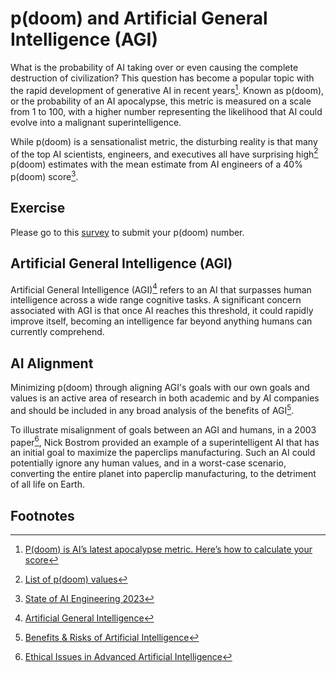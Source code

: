 # p(doom) and Artificial General Intelligence (AGI)
What is the probability of AI taking over or even causing the complete destruction of 
civilization? This question has become a popular topic with the rapid development of generative
AI in recent years[^FAST]. Known as p(doom), or the probability of an AI
apocalypse, this metric is measured on a scale from 1 to 100, with a higher number representing 
the likelihood that AI could evolve into a malignant superintelligence. 

While p(doom) is a sensationalist metric, the disturbing reality is
that many of the top AI scientists, engineers, and executives all have surprising 
high[^PAUSEAI] p(doom) estimates with the mean estimate from AI engineers
of a 40% p(doom) score[^ENGINEERS_SURVEY]. 

## Exercise
Please go to this [survey](https://docs.google.com/forms/d/e/1FAIpQLSd3-b7wS3ZOqDtpHVbO3p8PqfsZQKuuZEjgJXp6wCRzpCdHlA/viewform?usp=sf_link) to submit your p(doom) number.


## Artificial General Intelligence (AGI)
Artificial General Intelligence (AGI)[^AGI] refers to an AI that surpasses human intelligence 
across a wide range cognitive tasks. A significant concern associated with AGI is that once AI reaches
this threshold, it could rapidly improve itself, becoming an intelligence far beyond anything 
humans can currently comprehend.

## AI Alignment
Minimizing p(doom) through aligning AGI's goals with our own goals and values is an active area
of research in both academic and by AI companies and should be included in any broad analysis of
the benefits of AGI[^BENEFIT_RISK].

To illustrate misalignment of goals between an AGI and humans, in a 2003 paper[^BOSTROM], Nick Bostrom 
provided an example of a superintelligent AI that has an initial goal to maximize the paperclips 
manufacturing. Such an AI could potentially ignore any human values, and in a worst-case scenario,
converting the entire planet into paperclip manufacturing, to the detriment of all life on Earth.

 
## Footnotes
[^FAST]: [P(doom) is AI’s latest apocalypse metric. Here’s how to calculate your score](https://www.fastcompany.com/90994526/pdoom-explained-how-to-calculate-your-score-on-ai-apocalypse-metric)
[^PAUSEAI]: [List of p(doom) values](https://pauseai.info/pdoom)
[^ENGINEERS_SURVEY]: [State of AI Engineering 2023](https://elemental-croissant-32a.notion.site/State-of-AI-Engineering-2023-20c09dc1767f45988ee1f479b4a84135#694f89e86f9148cb855220ec05e9c631)
[^AGI]: [Artificial General Intelligence](https://en.wikipedia.org/wiki/Artificial_general_intelligence)
[^BOSTROM]: [Ethical Issues in Advanced Artificial Intelligence](https://nickbostrom.com/ethics/ai)
[^BENEFIT_RISK]: [Benefits & Risks of Artificial Intelligence](https://futureoflife.org/ai/benefits-risks-of-artificial-intelligence/)

